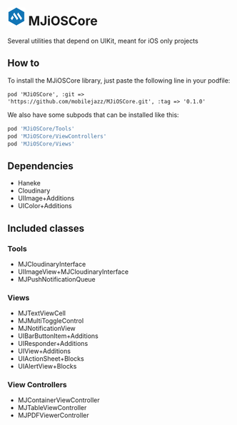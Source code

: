 # ![Mobile Jazz Badge](https://raw.githubusercontent.com/mobilejazz/metadata/master/images/icons/mj-40x40.png) MJiOSCore

Several utilities that depend on UIKit, meant for iOS only projects

## How to 

To install the MJiOSCore library, just paste the following line in your podfile:
```
pod 'MJiOSCore', :git => 'https://github.com/mobilejazz/MJiOSCore.git', :tag => '0.1.0'
```

We also have some subpods that can be installed like this:
```ruby
pod 'MJiOSCore/Tools'
pod 'MJiOSCore/ViewControllers'
pod 'MJiOSCore/Views'
```

## Dependencies
- Haneke
- Cloudinary
- UIImage+Additions
- UIColor+Additions

## Included classes
### Tools
- MJCloudinaryInterface
- UIImageView+MJCloudinaryInterface
- MJPushNotificationQueue

### Views
- MJTextViewCell
- MJMultiToggleControl
- MJNotificationView
- UIBarButtonItem+Additions
- UIResponder+Additions
- UIView+Additions
- UIActionSheet+Blocks
- UIAlertView+Blocks

### View Controllers
- MJContainerViewController
- MJTableViewController
- MJPDFViewerController
